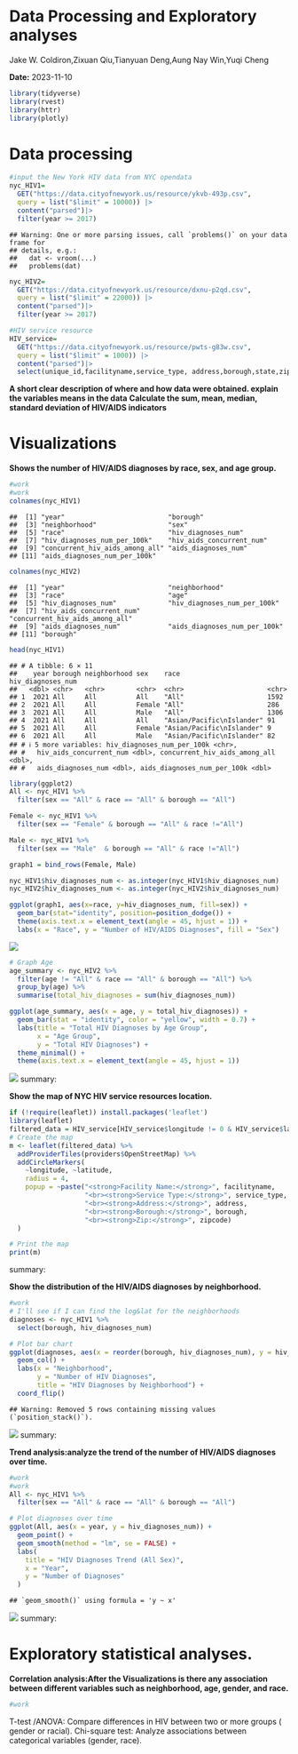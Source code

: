 Data Processing and Exploratory analyses
================
Jake W. Coldiron,Zixuan Qiu,Tianyuan Deng,Aung Nay Win,Yuqi Cheng

**Date:** 2023-11-10

``` r
library(tidyverse)
library(rvest)
library(httr)
library(plotly)
```

# Data processing

``` r
#input the New York HIV data from NYC opendata 
nyc_HIV1=
  GET("https://data.cityofnewyork.us/resource/ykvb-493p.csv",
  query = list("$limit" = 10000)) |>
  content("parsed")|>
  filter(year >= 2017)
```

    ## Warning: One or more parsing issues, call `problems()` on your data frame for
    ## details, e.g.:
    ##   dat <- vroom(...)
    ##   problems(dat)

``` r
nyc_HIV2=
  GET("https://data.cityofnewyork.us/resource/dxnu-p2qd.csv",
  query = list("$limit" = 22000)) |>
  content("parsed")|>
  filter(year >= 2017)
```

``` r
#HIV service resource 
HIV_service=
  GET("https://data.cityofnewyork.us/resource/pwts-g83w.csv",
  query = list("$limit" = 1000)) |>
  content("parsed")|>
  select(unique_id,facilityname,service_type, address,borough,state,zipcode,latitude,longitude)
```

**A short clear description of where and how data were obtained. explain
the variables means in the data** **Calculate the sum, mean, median,
standard deviation of HIV/AIDS indicators**

# Visualizations

**Shows the number of HIV/AIDS diagnoses by race, sex, and age group.**

``` r
#work
#work
colnames(nyc_HIV1)
```

    ##  [1] "year"                          "borough"                      
    ##  [3] "neighborhood"                  "sex"                          
    ##  [5] "race"                          "hiv_diagnoses_num"            
    ##  [7] "hiv_diagnoses_num_per_100k"    "hiv_aids_concurrent_num"      
    ##  [9] "concurrent_hiv_aids_among_all" "aids_diagnoses_num"           
    ## [11] "aids_diagnoses_num_per_100k"

``` r
colnames(nyc_HIV2)
```

    ##  [1] "year"                          "neighborhood"                 
    ##  [3] "race"                          "age"                          
    ##  [5] "hiv_diagnoses_num"             "hiv_diagnoses_num_per_100k"   
    ##  [7] "hiv_aids_concurrent_num"       "concurrent_hiv_aids_among_all"
    ##  [9] "aids_diagnoses_num"            "aids_diagnoses_num_per_100k"  
    ## [11] "borough"

``` r
head(nyc_HIV1)
```

    ## # A tibble: 6 × 11
    ##    year borough neighborhood sex    race                      hiv_diagnoses_num
    ##   <dbl> <chr>   <chr>        <chr>  <chr>                     <chr>            
    ## 1  2021 All     All          All    "All"                     1592             
    ## 2  2021 All     All          Female "All"                     286              
    ## 3  2021 All     All          Male   "All"                     1306             
    ## 4  2021 All     All          All    "Asian/Pacific\nIslander" 91               
    ## 5  2021 All     All          Female "Asian/Pacific\nIslander" 9                
    ## 6  2021 All     All          Male   "Asian/Pacific\nIslander" 82               
    ## # ℹ 5 more variables: hiv_diagnoses_num_per_100k <chr>,
    ## #   hiv_aids_concurrent_num <dbl>, concurrent_hiv_aids_among_all <dbl>,
    ## #   aids_diagnoses_num <dbl>, aids_diagnoses_num_per_100k <dbl>

``` r
library(ggplot2)
All <- nyc_HIV1 %>% 
  filter(sex == "All" & race == "All" & borough == "All")

Female <- nyc_HIV1 %>% 
  filter(sex == "Female" & borough == "All" & race !="All")

Male <- nyc_HIV1 %>% 
  filter(sex == "Male"  & borough == "All" & race !="All")

graph1 = bind_rows(Female, Male)

nyc_HIV1$hiv_diagnoses_num <- as.integer(nyc_HIV1$hiv_diagnoses_num)
nyc_HIV2$hiv_diagnoses_num <- as.integer(nyc_HIV2$hiv_diagnoses_num)

ggplot(graph1, aes(x=race, y=hiv_diagnoses_num, fill=sex)) +
  geom_bar(stat="identity", position=position_dodge()) +
  theme(axis.text.x = element_text(angle = 45, hjust = 1)) +
  labs(x = "Race", y = "Number of HIV/AIDS Diagnoses", fill = "Sex")
```

![](Data-Processing-and-Exploratory-analyses_files/figure-gfm/unnamed-chunk-4-1.png)<!-- -->

``` r
# Graph Age 
age_summary <- nyc_HIV2 %>%
  filter(age != "All" & race == "All" & borough == "All") %>%
  group_by(age) %>%
  summarise(total_hiv_diagnoses = sum(hiv_diagnoses_num))

ggplot(age_summary, aes(x = age, y = total_hiv_diagnoses)) +
  geom_bar(stat = "identity", color = "yellow", width = 0.7) +
  labs(title = "Total HIV Diagnoses by Age Group",
       x = "Age Group",
       y = "Total HIV Diagnoses") +
  theme_minimal() +
  theme(axis.text.x = element_text(angle = 45, hjust = 1))
```

![](Data-Processing-and-Exploratory-analyses_files/figure-gfm/unnamed-chunk-4-2.png)<!-- -->
summary:

**Show the map of NYC HIV service resources location.**

``` r
if (!require(leaflet)) install.packages('leaflet')
library(leaflet)
filtered_data = HIV_service[HIV_service$longitude != 0 & HIV_service$latitude != 0,]
# Create the map
m <- leaflet(filtered_data) %>%
  addProviderTiles(providers$OpenStreetMap) %>%
  addCircleMarkers(
    ~longitude, ~latitude,
    radius = 4,
    popup = ~paste("<strong>Facility Name:</strong>", facilityname,
                   "<br><strong>Service Type:</strong>", service_type,
                   "<br><strong>Address:</strong>", address,
                   "<br><strong>Borough:</strong>", borough,
                   "<br><strong>Zip:</strong>", zipcode)
  )

# Print the map
print(m)
```

summary:

**Show the distribution of the HIV/AIDS diagnoses by neighborhood.**

``` r
#work
# I'll see if I can find the log&lat for the neighborhoods
diagnoses <- nyc_HIV1 %>% 
  select(borough, hiv_diagnoses_num)

# Plot bar chart
ggplot(diagnoses, aes(x = reorder(borough, hiv_diagnoses_num), y = hiv_diagnoses_num)) +
  geom_col() +
  labs(x = "Neighborhood",
       y = "Number of HIV Diagnoses",
       title = "HIV Diagnoses by Neighborhood") +
  coord_flip()
```

    ## Warning: Removed 5 rows containing missing values (`position_stack()`).

![](Data-Processing-and-Exploratory-analyses_files/figure-gfm/unnamed-chunk-6-1.png)<!-- -->
summary:

**Trend analysis:analyze the trend of the number of HIV/AIDS diagnoses
over time.**

``` r
#work
#work
All <- nyc_HIV1 %>% 
  filter(sex == "All" & race == "All" & borough == "All")

# Plot diagnoses over time
ggplot(All, aes(x = year, y = hiv_diagnoses_num)) +
  geom_point() +
  geom_smooth(method = "lm", se = FALSE) + 
  labs(
    title = "HIV Diagnoses Trend (All Sex)",
    x = "Year",
    y = "Number of Diagnoses"
  )
```

    ## `geom_smooth()` using formula = 'y ~ x'

![](Data-Processing-and-Exploratory-analyses_files/figure-gfm/unnamed-chunk-7-1.png)<!-- -->
summary:

# Exploratory statistical analyses.

**Correlation analysis:After the Visualizations is there any association
between different variables such as neighborhood, age, gender, and
race.**

``` r
#work
```

T-test /ANOVA: Compare differences in HIV between two or more groups (
gender or racial). Chi-square test: Analyze associations between
categorical variables (gender, race).
